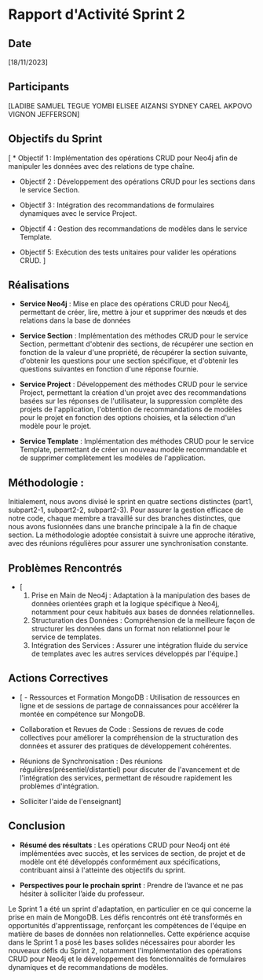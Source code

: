 # Rapport d'Activité Sprint 2

## Date
\[18/11/2023\]


## Participants
\[LADIBE SAMUEL
  TEGUE YOMBI ELISEE
  AIZANSI SYDNEY CAREL
  AKPOVO VIGNON JEFFERSON\]

## Objectifs du Sprint
\[  * Objectif 1 : Implémentation des opérations CRUD pour Neo4j afin de manipuler les données avec des relations de type chaîne. 

* Objectif 2 : Développement des opérations CRUD pour les sections dans le service Section. 

* Objectif 3 : Intégration des recommandations de formulaires dynamiques avec le service Project. 

* Objectif 4 : Gestion des recommandations de modèles dans le service Template.

* Objectif 5: Exécution des tests unitaires pour valider les opérations CRUD.
\]


## Réalisations

- **Service Neo4j** :  Mise en place des opérations CRUD pour Neo4j, permettant de créer, lire, mettre à jour et supprimer des nœuds et des relations dans la base de données

- **Service Section** : Implémentation des méthodes CRUD pour le service Section, permettant d'obtenir des sections, de récupérer une section en fonction de la valeur d'une propriété, de récupérer la section suivante, d'obtenir les questions pour une section spécifique, et d'obtenir les questions suivantes en fonction d'une réponse fournie.

- **Service Project** : Développement des méthodes CRUD pour le service Project, permettant la création d'un projet avec des recommandations basées sur les réponses de l'utilisateur, la suppression complète des projets de l'application, l'obtention de recommandations de modèles pour le projet en fonction des options choisies, et la sélection d'un modèle pour le projet.

- **Service Template** : Implémentation des méthodes CRUD pour le service Template, permettant de créer un nouveau modèle recommandable et de supprimer complètement les modèles de l'application.

## Méthodologie :
Initialement, nous avons divisé le sprint en quatre sections distinctes (part1, subpart2-1, subpart2-2, subpart2-3). Pour assurer la gestion efficace de notre code, chaque membre a travaillé sur des branches distinctes, que nous avons fusionnées dans une branche principale à la fin de chaque section.
 La méthodologie adoptée consistait à suivre une approche itérative, avec des réunions régulières pour assurer une synchronisation constante.

## Problèmes Rencontrés
- \[ 
    1. Prise en Main de Neo4j : Adaptation à la manipulation des bases de données orientées graph et la logique  spécifique à Neo4j, notamment pour ceux habitués aux bases de données relationnelles.
    2. Structuration des Données : Compréhension de la meilleure façon de structurer les données dans un format non relationnel pour le service de templates.
    3. Intégration des Services : Assurer une intégration fluide du service de templates avec les autres services développés par l'équipe.\]

## Actions Correctives
- \[    - Ressources et Formation MongoDB : Utilisation de ressources en ligne et de sessions de partage de connaissances pour accélérer la montée en compétence sur MongoDB.

- Collaboration et Revues de Code : Sessions de revues de code collectives pour améliorer la compréhension de la structuration des données et assurer des pratiques de développement cohérentes.

-  Réunions de Synchronisation : Des réunions régulières(présentiel/distantiel) pour discuter de l'avancement et de l'intégration des services, permettant de résoudre rapidement les problèmes d'intégration.

- Solliciter l'aide de l'enseignant\]

## Conclusion

- **Résumé des résultats** :  Les opérations CRUD pour Neo4j ont été implémentées avec succès, et les services de section, de projet et de modèle ont été développés conformément aux spécifications, contribuant ainsi à l'atteinte des objectifs du sprint.  

- **Perspectives pour le prochain sprint** : Prendre de l’avance et ne pas hésiter à solliciter l’aide du professeur.  

Le Sprint 1 a été un sprint d'adaptation, en particulier en ce qui concerne la prise en main de MongoDB. Les défis rencontrés ont été transformés en opportunités d'apprentissage, renforçant les compétences de l'équipe en matière de bases de données non relationnelles. Cette expérience acquise dans le Sprint 1 a posé les bases solides nécessaires pour aborder les nouveaux défis du Sprint 2, notamment l'implémentation des opérations CRUD pour Neo4j et le développement des fonctionnalités de formulaires dynamiques et de recommandations de modèles.
